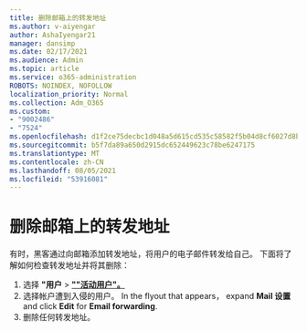 ```yaml
---
title: 删除邮箱上的转发地址
ms.author: v-aiyengar
author: AshaIyengar21
manager: dansimp
ms.date: 02/17/2021
ms.audience: Admin
ms.topic: article
ms.service: o365-administration
ROBOTS: NOINDEX, NOFOLLOW
localization_priority: Normal
ms.collection: Adm_O365
ms.custom:
- "9002486"
- "7524"
ms.openlocfilehash: d1f2ce75decbc1d048a5d615cd535c58582f5b04d8cf6027d8b3f681bf04b79d
ms.sourcegitcommit: b5f7da89a650d2915dc652449623c78be6247175
ms.translationtype: MT
ms.contentlocale: zh-CN
ms.lasthandoff: 08/05/2021
ms.locfileid: "53916081"
---
```

# <a name="remove-forwarding-addresses-on-the-mailbox"></a>删除邮箱上的转发地址

有时，黑客通过向邮箱添加转发地址，将用户的电子邮件转发给自己。 下面将了解如何检查转发地址并将其删除：

1. 选择 **"用户**  >  **[""活动用户"。](https://go.microsoft.com/fwlink/p/?linkid=834822)**
1. 选择帐户遭到入侵的用户。 In the flyout that appears， expand **Mail 设置** and click **Edit** for **Email forwarding**.
1. 删除任何转发地址。
